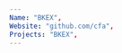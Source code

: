 ```yaml
--- 
Name: "BKEX", 
Website: "github.com/cfa", 
Projects: "BKEX",
--- 
```

<!--lang:en--> 

<!--lang:es--] 

<!--lang:de--] 

<!--lang:fr--] 

<!--lang:pl--] 

<!--lang:uk--] 

[!--lang:*--> 